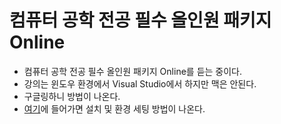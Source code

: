 # 컴퓨터 공학 전공 필수 올인원 패키지 Online
- 컴퓨터 공학 전공 필수 올인원 패키지 Online를 듣는 중이다.
- 강의는 윈도우 환경에서 Visual Studio에서 하지만 맥은 안된다.
- 구글링하니 방법이 나온다. 
- [여기](https://junekkk.tistory.com/20)에 들어가면 설치 및 환경 세팅 방법이 나온다. 
